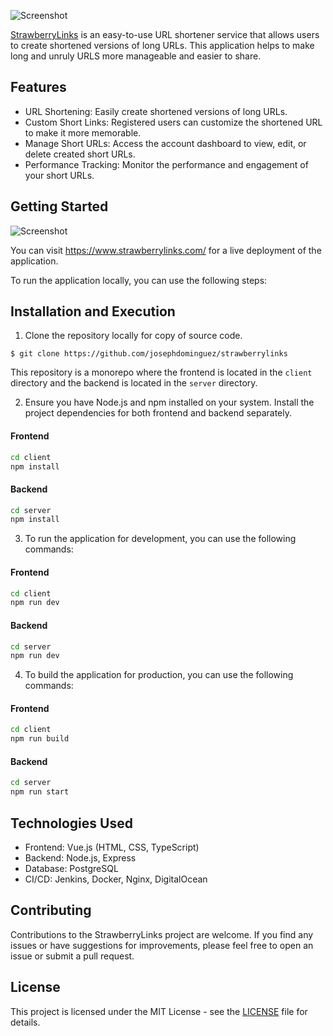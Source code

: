![Screenshot](https://i.imgur.com/2Hwk4I0.png)

[StrawberryLinks](https://www.strawberrylinks.com/) is an easy-to-use URL shortener service that allows users to create 
shortened versions of long URLs. This application helps to make long and unruly URLS 
more manageable and easier to share. 

## Features

- URL Shortening: Easily create shortened versions of long URLs.
- Custom Short Links: Registered users can customize the shortened URL to make it more memorable.
- Manage Short URLs: Access the account dashboard to view, edit, or delete created short URLs.
- Performance Tracking: Monitor the performance and engagement of your short URLs.

## Getting Started

![Screenshot](https://i.imgur.com/U41XRwa.png)

You can visit https://www.strawberrylinks.com/ for a live deployment of the application.

To run the application locally, you can use the following steps:

## Installation and Execution

1. Clone the repository locally for copy of source code.

`$ git clone https://github.com/josephdominguez/strawberrylinks`

This repository is a monorepo where the frontend is located in the `client` directory and the backend is 
located in the `server` directory.

2. Ensure you have Node.js and npm installed on your system. Install the project dependencies for both frontend and backend separately.

#### Frontend

```bash
cd client
npm install
```

#### Backend

```bash
cd server
npm install
```

3. To run the application for development, you can use the following commands:

#### Frontend

```bash
cd client
npm run dev
```

#### Backend

```bash
cd server
npm run dev
```

4. To build the application for production, you can use the following commands:

#### Frontend

```bash
cd client
npm run build
```

#### Backend

```bash
cd server
npm run start
```

## Technologies Used

- Frontend: Vue.js (HTML, CSS, TypeScript)
- Backend: Node.js, Express
- Database: PostgreSQL
- CI/CD: Jenkins, Docker, Nginx, DigitalOcean

## Contributing

Contributions to the StrawberryLinks project are welcome. If you find any issues or have suggestions for improvements, please feel free to open an issue or submit a pull request.

## License

This project is licensed under the MIT License - see the [LICENSE](LICENSE) file for details.
